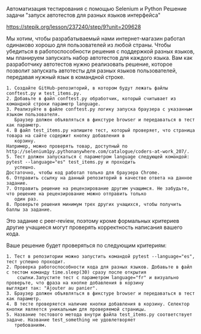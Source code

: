  Автоматизация тестирования с помощью Selenium и Python
 Решение задачи "запуск автотестов для разных языков интерфейса"

 https://stepik.org/lesson/237240/step/9?unit=209628

 Мы хотим, чтобы разрабатываемый нами интернет-магазин работал одинаково хорошо для пользователей из любой страны. Чтобы
 убедиться в работоспособности решения с поддержкой разных языков, мы планируем запускать набор автотестов для каждого языка.
 Вам как разработчику автотестов нужно реализовать решение, которое позволит запускать автотесты для разных языков 
 пользователей, передавая нужный язык в командной строке.

    1. Создайте GitHub-репозиторий, в котором будут лежать файлы conftest.py и test_items.py.
    2. Добавьте в файл conftest.py обработчик, который считывает из командной строки параметр language.
    3. Реализуйте в файле conftest.py логику запуска браузера с указанным языком пользователя. 
       Браузер должен объявляться в фикстуре browser и передаваться в тест как параметр.
    4. В файл test_items.py напишите тест, который проверяет, что страница товара на сайте содержит кнопку добавления в 
       корзину.
	Например, можно проверять товар, доступный по http://selenium1py.pythonanywhere.com/catalogue/coders-at-work_207/.
    5. Тест должен запускаться с параметром language следующей командой: pytest --language="es" test_items.py и проходить 
       успешно.
	Достаточно, чтобы код работал только для браузера Сhrome.
    6. Отправить ссылку на данный репозиторий в качестве ответа на данное задание.
    7. Отправить решение на рецензирование другим учащимся. Не забудьте, что решение на рецензирование можно отправить только 
       один раз.
    8. Проверьте решения минимум трех других учащихся, чтобы получить баллы за задание.

Это задание с peer-review, поэтому кроме формальных критериев другие учащиеся могут проверять корректность написания вашего кода.

Ваше решение будет проверяться по следующим критериям:

    1. Тест в репозитории можно запустить командой pytest --language="es", тест успешно проходит.
    2. Проверка работоспособности кода для разных языков. Добавьте в файл с тестом команду time.sleep(30) сразу после открытия 
        ссылки.Запустите тест с параметром language="fr" и визуально проверьте, что фраза на кнопке добавления в корзину 
	выглядит так: "Ajouter au panier".
    3. Браузер должен объявляться в фикстуре browser и передаваться в тест как параметр.
    4. В тесте проверяется наличие кнопки добавления в корзину. Селектор кнопки является уникальным для проверяемой страницы.
    5. Название тестового метода внутри файла test_items.py соответствует задаче. Название test_something не удовлетворяет 
       требованиям.


